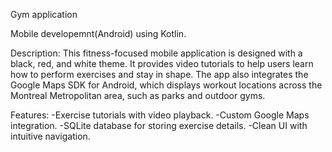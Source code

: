 Gym application

Mobile developemnt(Android) using Kotlin.

Description:
This fitness-focused mobile application is designed with a black, red, and white theme. It provides video tutorials to help users learn how to perform exercises and stay in shape.
The app also integrates the Google Maps SDK for Android, which displays workout locations across the Montreal Metropolitan area, such as parks and outdoor gyms.

Features:
-Exercise tutorials with video playback.
-Custom Google Maps integration.
-SQLite database for storing exercise details.
-Clean UI with intuitive navigation.


